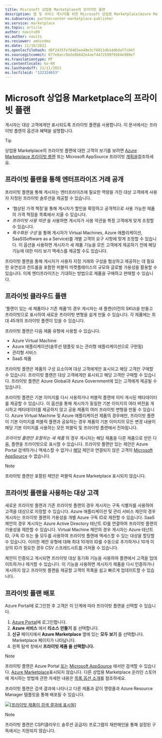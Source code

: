 ```yaml
---
title: Microsoft 상업용 Marketplace의 프라이빗 플랜
description: 앱 및 서비스 게시자를 위한 Microsoft 상업용 Marketplace(Azure Marketplace)의 프라이빗 플랜입니다.
ms.subservice: partnercenter-marketplace-publisher
ms.service: marketplace
ms.topic: article
author: navits09
ms.author: navits
ms.reviewer: amhindma
ms.date: 11/10/2021
ms.openlocfilehash: d8f2435fe78465ee40e3cf6011db14d6daf7c04f
ms.sourcegitcommit: 677e8acc9a2e8b842e4aef4472599f9264e989e7
ms.translationtype: MT
ms.contentlocale: ko-KR
ms.lasthandoff: 11/11/2021
ms.locfileid: "132324653"
---
```

# <a name="private-plans-in-the-microsoft-commercial-marketplace"></a>Microsoft 상업용 Marketplace의 프라이빗 플랜

게시자는 대상 고객에게만 표시되도록 프라이빗 플랜을 사용합니다. 이 문서에서는 프라이빗 플랜의 옵션과 혜택을 설명합니다.

> [!TIP]
> 상업용 Marketplace의 프라이빗 플랜에 대한 고객의 보기를 보려면 [Azure Marketplace 프라이빗 플랜](/marketplace/private-plans) 또는 Microsoft AppSource 프라이빗 [계획을](/marketplace/appsource-private-plans)참조하세요.

## <a name="unlock-enterprise-deals-with-private-plans"></a>프라이빗 플랜을 통해 엔터프라이즈 거래 공개

프라이빗 플랜을 통해 게시자는 엔터프라이즈에 필요한 역량을 가진 대상 고객에게 사용자 지정된 프라이빗 솔루션을 제공할 수 있습니다.

- ‘협상된 가격 책정’을 통해 게시자가 할인을 확장하고 공개적으로 사용 가능한 제품의 가격 책정을 목록에서 지울 수 있습니다.
- *프라이빗 사용 약관* 을 사용하면 게시자가 사용 약관을 특정 고객에게 맞게 조정할 수 있습니다.
- *특수화된 구성* 을 통해 게시자가 Virtual Machines, Azure 애플리케이션, SaaS(Software as a Service)를 개별 고객의 요구 사항에 맞게 조정할 수 있습니다. 이 옵션을 사용하면 게시자가 새 제품 기능을 모든 고객에게 제공하기 전에 해당 기능에 대한 미리 보기 액세스를 제공할 수도 있습니다.

프라이빗 플랜을 통해 게시자가 사용자 지정 거래와 구성을 협상하고 제공하는 데 필요한 유연성과 컨트롤을 포함한 퍼블릭 마켓플레이스의 규모와 글로벌 가용성을 활용할 수 있습니다. 이제 엔터프라이즈는 기대하는 방법으로 제품을 구매하고 판매할 수 있습니다.

## <a name="create-private-plans"></a>프라이빗 클라우드 플랜

‘플랜이 있는 새 제품이나 기존 제품’의 경우 게시자는 새 플랜(이전의 SKU)을 만들고 프라이빗으로 표시하여 새로운 프라이빗 변형을 쉽게 만들 수 있습니다. 각 제품에는 최대 45개의 프라이빗 플랜이 있을 수 있습니다.

<!--- [Private SKUs]() --->

프라이빗 플랜은 다음 제품 유형에 사용할 수 있습니다.

- Azure Virtual Machine
- Azure 애플리케이션(솔루션 템플릿 또는 관리형 애플리케이션으로 구현됨)
- 관리형 서비스
- SaaS 제품

프라이빗 플랜은 제품의 구성 요소이며 대상 고객에게만 표시되고 해당 고객만 구매할 수 있습니다. 프라이빗 플랜은 대상 고객에게만 표시되고 해당 고객만 구매할 수 있습니다. 프라이빗 플랜은 Azure Global과 Azure Government에 있는 고객에게 제공될 수 있습니다.

프라이빗 플랜은 기본 이미지를 다시 사용하거나 퍼블릭 플랜에 이미 게시된 메타데이터를 제공할 수 있습니다. 이 옵션을 통해 게시자가 동일한 기본 이미지의 여러 버전을 게시하고 메타데이터를 제공하지 않고 공용 제품의 여러 프라이빗 변형을 만들 수 있습니다. Azure Virtual Machine 및 Azure 애플리케이션 제품의 경우에만, 프라이빗 플랜이 기본 이미지를 퍼블릭 플랜과 공유하는 경우 제품의 기본 이미지의 모든 변경 내용이 해당 기본 이미지를 사용하는 모든 퍼블릭 및 프라이빗 플랜에서 전파됩니다.

*프라이빗 플랜만 포함하는 새 제품* 의 경우 게시자는 해당 제품을 다른 제품으로 만든 다음, 플랜을 프라이빗으로 표시할 수 있습니다. 프라이빗 플랜만 있는 제안은 Azure Portal 검색하거나 액세스할 수 없거나 [해당](https://azure.microsoft.com/features/azure-portal/) 제안과 연결되지 않은 고객이 [Microsoft AppSource](https://appsource.microsoft.com/) 수 없습니다.

>[!NOTE]
>프라이빗 플랜만 포함된 제안은 퍼블릭 Azure Marketplace 표시되지 않습니다.

## <a name="target-customers-with-private-plans"></a>프라이빗 플랜을 사용하는 대상 고객

새로운 프라이빗 플랜과 기존 프라이빗 플랜의 경우 게시자는 구독 식별자를 사용하여 고객을 대상으로 지정할 수 있습니다. Azure 애플리케이션 및 관리 서비스 제안의 경우 게시자는 프라이빗 플랜의 가용성을 개별 Azure 구독 ID로 제한할 수 있습니다. SaaS 제안의 경우 게시자는 Azure Active Directory 테넌트 ID를 연결하여 프라이빗 플랜의 가용성을 제한할 수 있습니다. Virtual Machine 제안의 경우 게시자는 Azure 테넌트 ID, 구독 ID 또는 둘 모두를 사용하여 프라이빗 플랜에 액세스할 수 있는 대상을 할당할 수 있습니다. 이러한 제안 유형에 대해 최대 10개의 ID를 수동으로 추가하거나 10개 이상의 ID가 필요한 경우 CSV 스프레드시트를 가져올 수 있습니다.

제안이 인증되고 게시되면 프라이빗 대상 동기화 기능을 사용하여 플랜에서 고객을 업데이트하거나 제거할 수 있습니다. 이 기능을 사용하면 게시자가 제품을 다시 인증하거나 게시하지 않고 프라이빗 플랜을 제공할 고객의 목록을 쉽고 빠르게 업데이트할 수 있습니다.

## <a name="deploying-a-private-plan"></a>프라이빗 플랜 배포

Azure Portal에 로그인한 후 고객은 이 단계에 따라 프라이빗 플랜을 선택할 수 있습니다.

1. [Azure Portal](https://ms.portal.azure.com/)에 로그인합니다.
1. **Azure 서비스** 에서 **리소스 만들기** 를 선택합니다.
1. **신규** 페이지에서 **Azure Marketplace** 옆에 있는 **모두 보기** 를 선택합니다. Marketplace 페이지가 나타납니다.
1. 왼쪽 탐색 창에서 **프라이빗 제품 을 선택합니다.**

> [!NOTE]
> 프라이빗 플랜은 Azure Portal [또는](https://appsource.microsoft.com/) [Microsoft AppSource](https://azure.microsoft.com/features/azure-portal/) 에서만 검색할 수 있습니다. [Azure Marketplace](https://azuremarketplace.microsoft.com)표시되지 않습니다. 다른 상업용 Marketplace 온라인 스토어에 게시하는 방법에 관한 자세한 내용은 [목록 옵션 소개](./determine-your-listing-type.md)를 참조하세요.

프라이빗 플랜은 검색 결과에 나타나고 다른 제품과 같이 명령줄과 Azure Resource Manager 템플릿을 통해 배포될 수 있습니다.

[![[프라이빗 제품이 검색 결과에 표시됨]](media/marketplace-publishers-guide/private-product.png)](media/marketplace-publishers-guide/private-product.png#lightbox)

>[!Note]
>프라이빗 플랜은 CSP(클라우드 솔루션 공급자) 프로그램의 재판매인을 통해 설정된 구독에서는 지원되지 않습니다.

<!---
## Next steps

To start using private offers, follow the steps in the [Private SKUs and Plans]() guide.
--->
